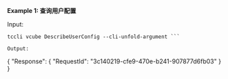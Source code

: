 **Example 1: 查询用户配置**



Input: 

```
tccli vcube DescribeUserConfig --cli-unfold-argument ```

Output: 
```
{
    "Response": {
        "RequestId": "3c140219-cfe9-470e-b241-907877d6fb03"
    }
}
```

